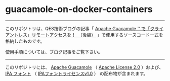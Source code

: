# guacamole-on-docker-containers

---

このリポジトリは、QES技術ブログの記事「 [Apache Guacamole &trade; で「クライアントレス」リモートアクセスを！　（後編）](https://www.qes.co.jp/media/Remotework/a66) 」で使用するソースコード一式を格納したものです。

使用手順については、ブログ記事をご覧下さい。

---

このリポジトリには、 [Apache Guacamole](https://guacamole.apache.org/) （ [Apache License 2.0](http://www.apache.org/licenses/LICENSE-2.0) ）および、 [IPA フォント](https://moji.or.jp/ipafont/) （ [IPAフォントライセンスv1.0](https://moji.or.jp/ipafont/license/) ） の配布物が含まれます。
